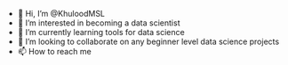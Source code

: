 - 👋 Hi, I’m @KhuloodMSL
- 👀 I’m interested in becoming a data scientist
- 🌱 I’m currently learning tools for data science
- 💞️ I’m looking to collaborate on any beginner level data science projects
- 📫 How to reach me

<!---
KhuloodMSL/KhuloodMSL is a ✨ special ✨ repository because its `README.md` (this file) appears on your GitHub profile.
You can click the Preview link to take a look at your changes.
--->
